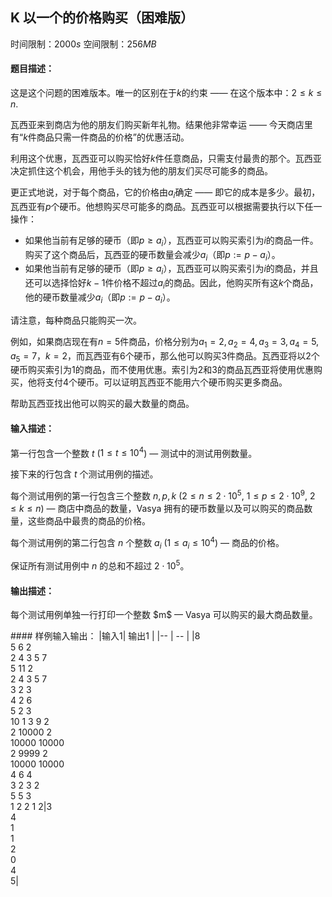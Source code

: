 ## K 以一个的价格购买（困难版）
时间限制：$2000s$ 空间限制：$256MB$  
#### 题目描述：
这是这个问题的困难版本。唯一的区别在于$k$的约束 —— 在这个版本中：$2 \le k \le n$.

瓦西亚来到商店为他的朋友们购买新年礼物。结果他非常幸运 —— 今天商店里有“$k$件商品只需一件商品的价格”的优惠活动。

利用这个优惠，瓦西亚可以购买<span class="tex-font-style-bf">恰好</span>$k$件任意商品，只需支付最贵的那个。瓦西亚决定抓住这个机会，用他手头的钱为他的朋友们买尽可能多的商品。

更正式地说，对于每个商品，它的价格由$a_i$确定 —— 即它的成本是多少。最初，瓦西亚有$p$个硬币。他想购买尽可能多的商品。瓦西亚可以根据需要执行以下任一操作：

- 如果他当前有足够的硬币（即$p \ge a_i$），瓦西亚可以购买索引为$i$的商品一件。购买了这个商品后，瓦西亚的硬币数量会减少$a_i$（即$p := p - a_i$）。
- 如果他当前有足够的硬币（即$p \ge a_i$），瓦西亚可以购买索引为$i$的商品，并且还可以选择恰好$k-1$件价格不超过$a_i$的商品。因此，他购买所有这$k$个商品，他的硬币数量减少$a_i$（即$p := p - a_i$）。

请注意，每种商品只能购买一次。

例如，如果商店现在有$n=5$件商品，价格分别为$a_1=2, a_2=4, a_3=3, a_4=5, a_5=7$，$k=2$，而瓦西亚有$6$个硬币，那么他可以购买$3$件商品。瓦西亚将以$2$个硬币购买索引为$1$的商品，而不使用优惠。索引为$2$和$3$的商品瓦西亚将使用优惠购买，他将支付$4$个硬币。可以证明瓦西亚不能用六个硬币购买更多商品。

帮助瓦西亚找出他可以购买的最大数量的商品。
#### 输入描述：
第一行包含一个整数 $t$ ($1 \le t \le 10^4$) — 测试中的测试用例数量。</p><p>接下来的行包含 $t$ 个测试用例的描述。</p><p>每个测试用例的第一行包含三个整数 $n, p, k$ ($2 \le n \le 2\cdot10^5$, $1 \le p \le 2\cdot10^9$, $2 \le k \le n$) — 商店中商品的数量，Vasya 拥有的硬币数量以及可以购买的商品数量，这些商品中最贵的商品的价格。</p><p>每个测试用例的第二行包含 $n$ 个整数 $a_i$ ($1 \le a_i \le 10^4$) — 商品的价格。</p><p>保证所有测试用例中 $n$ 的总和不超过 $2\cdot10^5$。
#### 输出描述：
<p>每个测试用例单独一行打印一个整数 $m$ — Vasya 可以购买的最大商品数量。</p>
#### 样例输入输出：
|输入1| 输出1 |
|-- | -- |
|8<br />5 6 2<br />2 4 3 5 7<br />5 11 2<br />2 4 3 5 7<br />3 2 3<br />4 2 6<br />5 2 3<br />10 1 3 9 2<br />2 10000 2<br />10000 10000<br />2 9999 2<br />10000 10000<br />4 6 4<br />3 2 3 2<br />5 5 3<br />1 2 2 1 2|3<br />4<br />1<br />1<br />2<br />0<br />4<br />5|
